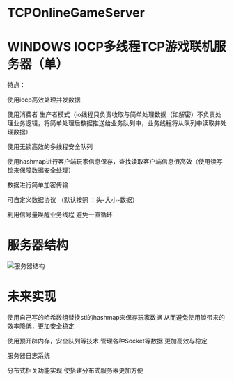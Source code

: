 # TCPOnlineGameServer
WINDOWS IOCP多线程TCP游戏联机服务器（单）
===========================================================================

特点：

使用iocp高效处理并发数据

使用消费者 生产者模式（io线程只负责收取与简单处理数据（如解密）不负责处理业务逻辑，将简单处理后数据推送给业务队列中，业务线程将从队列中读取并处理数据）

使用无锁高效的多线程安全队列

使用hashmap进行客户端玩家信息保存，查找读取客户端信息很高效（使用读写锁来保障数据安全处理）

数据进行简单加密传输

可自定义数据协议   （默认按照 ：头-大小-数据）

利用信号量唤醒业务线程 避免一直循环

服务器结构
========================================================
![服务器结构](https://user-images.githubusercontent.com/60800578/129468779-25a470cb-f661-4f9e-bcbe-f0389a8636a8.png)


未来实现
=========================================================
使用自己写的哈希数组替换stl的hashmap来保存玩家数据 从而避免使用锁带来的效率降低，更加安全稳定


使用预开辟内存，安全队列等技术 管理各种Socket等数据 更加高效与稳定

服务器日志系统

分布式相关功能实现 使搭建分布式服务器更加方便
